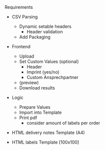 Requirements
- CSV Parsing
    - Dynamic setable headers
        - Header validation
    - Add Packaging

- Frontend
    - Upload 
    - Set Custom Values (optional)
        - Header
        - Imprint (yes/no)
        - Custom Ansprechpartner
    - (preview)
    - Download results
    
- Logic
    - Prepare Values
    - Import into Template
    - Print pdf 
        -  consider amount of labels per order

- HTML delivery notes Template (A4)
- HTML labels Template [100x100]